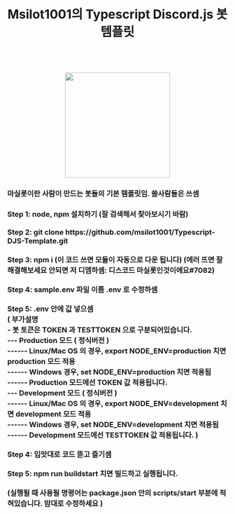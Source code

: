 <h1 align=center>
  Msilot1001의 Typescript Discord.js 봇 템플릿
</h1>
<br/>
<h1 align=center>
  <img src='https://cdn.discordapp.com/avatars/780771337332981780/0feaddbc0e34d1d00e4f2daa39b7abf6.png?size=1024' style="width: 25vw; min-width: 300px;" />
</h1>
<h3>
  마실롯이란 사람이 만드는 봇들의 기본 템플릿임. 쓸사람들은 쓰셈
</h3>
<h3>
  Step 1: node, npm 설치하기 (잘 검색해서 찾아보시기 바람)
  <br /><br />
  Step 2: git clone https://github.com/msilot1001/Typescript-DJS-Template.git
  <br /><br />
  Step 3: npm i
  (이 코드 쓰면 모듈이 자동으로 다운 됩니다) (에러 뜨면 잘 해결해보세요 안되면 저 디엠하셈: 디스코드 마실롯인것이에요#7082)
  <br /><br />
  Step 4: sample.env 파일 이름 .env 로 수정하셈
  <br /><br />
  Step 5: .env 안에 값 넣으셈<br />
  ( 부가설명 <br />
  - 봇 토큰은 TOKEN 과 TESTTOKEN 으로 구분되어있습니다. <br />
  --- Production 모드 ( 정식버전 ) <br />
  ------ Linux/Mac OS 의 경우, export NODE_ENV=production 치면 production 모드 적용 <br />
  ------ Windows 경우, set NODE_ENV=production 치면 적용됨 <br />
  ------ Production 모드에선 TOKEN 값 적용됩니다. <br />
  --- Development 모드 ( 정식버전 ) <br />
  ------ Linux/Mac OS 의 경우, export NODE_ENV=development 치면 development 모드 적용 <br />
  ------ Windows 경우, set NODE_ENV=development 치면 적용됨 <br />
  ------ Development 모드에선 TESTTOKEN 값 적용됩니다. ) <br /> 
 <br />
  Step 4: 입맛대로 코드 뜯고 즐기셈
  <br /><br />
  Step 5: npm run buildstart 치면 빌드하고 실행됩니다.
  <br /><br />
  (실행될 때 사용될 명령어는 package.json 안의 scripts/start 부분에 적혀있습니다. 맘대로 수정하세요 )
</h3>
